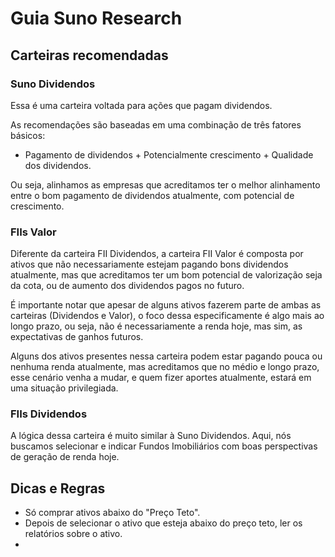 # Guia Suno Research

## Carteiras recomendadas

### Suno Dividendos

Essa é uma carteira voltada para ações que pagam dividendos.

As recomendações são baseadas em uma combinação de três fatores básicos:

- Pagamento de dividendos + Potencialmente crescimento + Qualidade dos dividendos.

Ou seja, alinhamos as empresas que acreditamos ter o melhor alinhamento entre o bom pagamento de dividendos atualmente, com potencial de crescimento.

### FIIs Valor

Diferente da carteira FII Dividendos, a carteira FII Valor é composta por ativos que não necessariamente estejam pagando bons dividendos atualmente, mas que acreditamos ter um bom potencial de valorização seja da cota, ou de aumento dos dividendos pagos no futuro.

É importante notar que apesar de alguns ativos fazerem parte de ambas as carteiras (Dividendos e Valor), o foco dessa especificamente é algo mais ao longo prazo, ou seja, não é necessariamente a renda hoje, mas sim, as expectativas de ganhos futuros.

Alguns dos ativos presentes nessa carteira podem estar pagando pouca ou nenhuma renda atualmente, mas acreditamos que no médio e longo prazo, esse cenário venha a mudar, e quem fizer aportes atualmente, estará em uma situação privilegiada.

### FIIs Dividendos

A lógica dessa carteira é muito similar à Suno Dividendos. Aqui, nós buscamos selecionar e indicar Fundos Imobiliários com boas perspectivas de geração de renda hoje.

## Dicas e Regras

- Só comprar ativos abaixo do "Preço Teto".
- Depois de selecionar o ativo que esteja abaixo do preço teto, ler os relatórios sobre o ativo.
- 